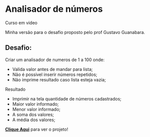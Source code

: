 # Analisador de números

Curso em video

Minha versão para o desafio proposto pelo prof Gustavo Guanabara.

## Desafio:
Criar um analisador de numeros de 1 a 100 onde:

- Valida valor antes de mandar para lista;
- Não é possivel inserir números repetidos;
- Não imprime resultado caso lista esteja vazia;

Resultado

- Imprimir na tela quantidade de números cadastrados;
- Maior valor informado;
- Menor valor informado;
- A soma dos valores;
- A média dos valores;

[**Clique Aqui**](#) para ver o projeto!
